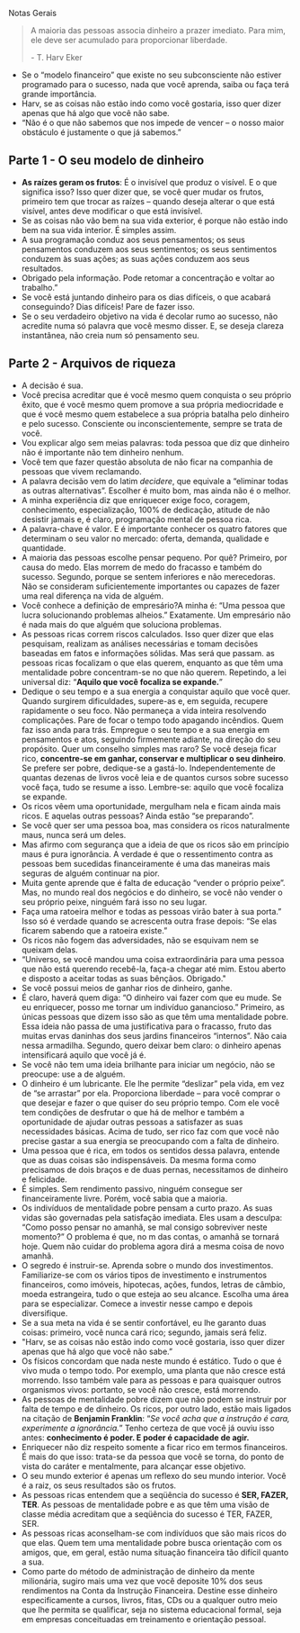 Notas Gerais

> A maioria das pessoas associa dinheiro a prazer imediato. Para mim, ele deve ser acumulado para proporcionar liberdade.
> 
> \- T. Harv Eker

- Se o “modelo financeiro” que existe no seu subconsciente não estiver programado para o sucesso, nada que você aprenda, saiba ou faça terá grande importância.
- Harv, se as coisas não estão indo como você gostaria, isso quer dizer apenas que há algo que você não sabe.
- “Não é o que não sabemos que nos impede de vencer – o nosso maior obstáculo é justamente o que já sabemos.”

## Parte 1 - O seu modelo de dinheiro

- **As raízes geram os frutos**: É o invisível que produz o visível. E o que significa isso? Isso quer dizer que, se você quer mudar os frutos, primeiro tem que trocar as
    raízes – quando deseja alterar o que está visível, antes deve modificar o que está invisível.
- Se as coisas não vão bem na sua vida exterior, é porque não estão indo bem na sua vida interior. É simples assim.
- A sua programação conduz aos seus pensamentos; os seus pensamentos conduzem aos seus sentimentos; os seus sentimentos conduzem às suas ações; as suas ações conduzem aos seus resultados.
- Obrigado pela informação. Pode retomar a concentração e voltar ao trabalho.”
- Se você está juntando dinheiro para os dias difíceis, o que acabará conseguindo? Dias difíceis! Pare de fazer isso.
- Se o seu verdadeiro objetivo na vida é decolar rumo ao sucesso, não acredite numa só palavra que você mesmo disser. E, se deseja clareza instantânea, não creia num só pensamento seu.

## Parte 2 - Arquivos de riqueza

- A decisão é sua.
- Você precisa acreditar que é você mesmo quem conquista o seu próprio êxito, que é você mesmo quem promove a sua própria mediocridade e que é você mesmo quem estabelece a sua própria batalha pelo dinheiro e pelo sucesso. Consciente ou inconscientemente, sempre se trata de você.
- Vou explicar algo sem meias palavras: toda pessoa que diz que dinheiro não é importante não tem dinheiro nenhum.
- Você tem que fazer questão absoluta de não ficar na companhia de pessoas que vivem reclamando.
- A palavra decisão vem do latim *decidere*, que equivale a “eliminar todas as outras alternativas”. Escolher é muito bom, mas ainda não é o melhor.
- A minha experiência diz que enriquecer exige foco, coragem, conhecimento, especialização, 100% de dedicação, atitude de não desistir jamais e, é claro, programação mental de pessoa rica.
- A palavra-chave é valor. E é importante conhecer os quatro fatores que determinam o seu valor no mercado: oferta, demanda, qualidade e quantidade.
- A maioria das pessoas escolhe pensar pequeno. Por quê? Primeiro, por causa do medo. Elas morrem de medo do fracasso e também do sucesso. Segundo, porque se sentem inferiores e não merecedoras. Não se consideram suficientemente importantes ou capazes de fazer uma real diferença na vida de alguém.
- Você conhece a definição de empresário?A minha é: “Uma pessoa que lucra solucionando problemas alheios.” Exatamente. Um empresário não é nada mais do que alguém que soluciona problemas.
- As pessoas ricas correm riscos calculados. Isso quer dizer que elas pesquisam, realizam as análises necessárias e tomam decisões baseadas em fatos e informações sólidas. Mas será que passam. as pessoas ricas focalizam o que elas querem, enquanto as que têm uma mentalidade pobre concentram-se no que não querem. Repetindo, a lei universal diz: “**Aquilo que você focaliza se expande.**”
- Dedique o seu tempo e a sua energia a conquistar aquilo que você quer. Quando surgirem dificuldades, supere-as e, em seguida, recupere rapidamente o seu foco. Não permaneça a vida inteira resolvendo complicações. Pare de focar o tempo todo apagando incêndios. Quem faz isso anda para trás. Empregue o seu tempo e a sua energia em pensamentos e atos, seguindo firmemente adiante, na direção do seu propósito. Quer um conselho simples mas raro? Se você deseja ficar rico, **concentre-se em ganhar, conservar e multiplicar o seu dinheiro**. Se prefere ser pobre, dedique-se a gastá-lo. Independentemente de quantas dezenas de livros você leia e de quantos cursos sobre sucesso você faça, tudo se resume a isso. Lembre-se: aquilo que você focaliza se expande.
- Os ricos vêem uma oportunidade, mergulham nela e ficam ainda mais ricos. E aquelas outras pessoas? Ainda estão “se preparando”.
- Se você quer ser uma pessoa boa, mas considera os ricos naturalmente maus, nunca será um deles.
- Mas afirmo com segurança que a ideia de que os ricos são em princípio maus é pura ignorância. A verdade é que o ressentimento contra as pessoas bem sucedidas financeiramente é uma das maneiras mais seguras de alguém continuar na pior.
- Muita gente aprende que é falta de educação “vender o próprio peixe”. Mas, no mundo real dos negócios e do dinheiro, se você não vender o seu próprio peixe, ninguém fará isso no seu lugar.
- Faça uma ratoeira melhor e todas as pessoas virão bater à sua porta.” Isso só é verdade quando se acrescenta outra frase depois: “Se elas ficarem sabendo que a ratoeira existe.”
- Os ricos não fogem das adversidades, não se esquivam nem se queixam delas.
- “Universo, se você mandou uma coisa extraordinária para uma pessoa que não está querendo recebê-la, faça-a chegar até mim. Estou aberto e disposto a aceitar todas as suas bênçãos. Obrigado."
- Se você possui meios de ganhar rios de dinheiro, ganhe.
- É claro, haverá quem diga: “O dinheiro vai fazer com que eu mude. Se eu enriquecer, posso me tornar um indivíduo ganancioso.” Primeiro, as únicas pessoas que dizem isso são as que têm uma mentalidade pobre. Essa ideia não passa de uma justificativa para o fracasso, fruto das muitas ervas daninhas dos seus jardins financeiros “internos”. Não caia nessa armadilha. Segundo, quero deixar bem claro: o dinheiro apenas intensificará aquilo que você já é.
- Se você não tem uma ideia brilhante para iniciar um negócio, não se preocupe: use a de alguém.
- O dinheiro é um lubricante. Ele lhe permite “deslizar” pela vida, em vez de “se arrastar” por ela. Proporciona liberdade – para você comprar o que desejar e fazer o que quiser do seu próprio tempo. Com ele você tem condições de desfrutar o que há de melhor e também a oportunidade de ajudar outras pessoas a satisfazer as suas necessidades básicas. Acima de tudo, ser rico faz com que você não precise gastar a sua energia se preocupando com a falta de dinheiro.
- Uma pessoa que é rica, em todos os sentidos dessa palavra, entende que as duas coisas são indispensáveis. Da mesma forma como precisamos de dois braços e de duas pernas, necessitamos de dinheiro e felicidade.
- É simples. Sem rendimento passivo, ninguém consegue ser financeiramente livre. Porém, você sabia que a maioria.
- Os indivíduos de mentalidade pobre pensam a curto prazo. As suas vidas são governadas pela satisfação imediata. Eles usam a desculpa: “Como posso pensar no amanhã, se mal consigo sobreviver neste momento?” O problema é que, no m das contas, o amanhã se tornará hoje. Quem não cuidar do problema agora dirá a mesma coisa de novo amanhã.
- O segredo é instruir-se. Aprenda sobre o mundo dos investimentos. Familiarize-se com os vários tipos de investimento e instrumentos financeiros, como imóveis, hipotecas, ações, fundos, letras de câmbio, moeda estrangeira, tudo o que esteja ao seu alcance. Escolha uma área para se especializar. Comece a investir nesse campo e depois diversifique.
- Se a sua meta na vida é se sentir confortável, eu lhe garanto duas coisas: primeiro, você nunca cará rico; segundo, jamais será feliz.
- "Harv, se as coisas não estão indo como você gostaria, isso quer dizer apenas que há algo que você não sabe.”
- Os físicos concordam que nada neste mundo é estático. Tudo o que é vivo muda o tempo todo. Por exemplo, uma planta que não cresce está morrendo. Isso também vale para as pessoas e para quaisquer outros organismos vivos: portanto, se você não cresce, está morrendo.
- As pessoas de mentalidade pobre dizem que não podem se instruir por falta de tempo e de dinheiro. Os ricos, por outro lado, estão mais ligados na citação de **Benjamin Franklin**: “*Se você acha que a instrução é cara, experimente a ignorância.*” Tenho certeza de que você já ouviu isso antes: **conhecimento é poder. E poder é capacidade de agir.**
- Enriquecer não diz respeito somente a ficar rico em termos financeiros. É mais do que isso: trata-se da pessoa que você se torna, do ponto de vista do caráter e mentalmente, para alcançar esse objetivo.
- O seu mundo exterior é apenas um reflexo do seu mundo interior. Você é a raiz, os seus resultados são os frutos.
- As pessoas ricas entendem que a seqüência do sucesso é **SER, FAZER, TER**. As pessoas de mentalidade pobre e as que têm uma visão de classe média acreditam que a seqüência do sucesso é TER, FAZER, SER.
- As pessoas ricas aconselham-se com indivíduos que são mais ricos do que elas. Quem tem uma mentalidade pobre busca orientação com os amigos, que, em geral, estão numa situação financeira tão difícil quanto a sua.
- Como parte do método de administração de dinheiro da mente milionária, sugiro mais uma vez que você deposite 10% dos seus rendimentos na Conta da Instrução Financeira. Destine esse dinheiro especificamente a cursos, livros, fitas, CDs ou a qualquer outro meio que lhe permita se qualificar, seja no sistema educacional formal, seja em empresas conceituadas em treinamento e orientação pessoal.